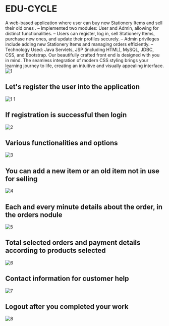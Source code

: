 # EDU-CYCLE
A web-based application where user can buy new Stationery Items and sell their old ones .
– Implemented two modules: User and Admin, allowing for distinct functionalities.
– Users can register, log in, sell Stationery Items, purchase new ones, and update their profiles securely.
– Admin privileges include adding new Stationery Items and managing orders efficiently.
– Technology Used: Java Servlets, JSP (including HTML), MySQL, JDBC, CSS, and Bootstrap.
Our beautifully crafted front end is designed with you in mind. The seamless integration of modern CSS styling brings your learning journey to life, creating an intuitive and visually appealing interface. 
![1](https://github.com/user-attachments/assets/b6a98456-c169-401a-8939-7962d5391f8e)
## Let's register the user into the application
 ![1 1](https://github.com/user-attachments/assets/b92e2913-5f11-4d4f-a993-9caf788291d6)
## If registration is successful then login
![2](https://github.com/user-attachments/assets/12ec38b9-e0ab-47cb-adde-81e46eae93d5)
## Various functionalities and options 
![3](https://github.com/user-attachments/assets/009b4fec-2fc1-439c-a4a0-afb4fceda891)
## You can add a new item or an old item not in use for selling
![4](https://github.com/user-attachments/assets/2381e979-daf5-4ebb-b0ef-a596f22eb470)
## Each and every minute details about the order, in the orders nodule
 ![5](https://github.com/user-attachments/assets/06900ea5-289c-4cec-b3ae-23fc460b71fe)
## Total selected orders and payment details according to products selected
![6](https://github.com/user-attachments/assets/0be834f1-bb36-4b25-86df-bee94c81fd21)
## Contact information for customer help 
![7](https://github.com/user-attachments/assets/0a2cbe1e-122e-469f-bb7a-cfff40b3185c)
## Logout after you completed your work
![8](https://github.com/user-attachments/assets/66d206ba-4f25-4f66-b306-b286f3f7c410)
